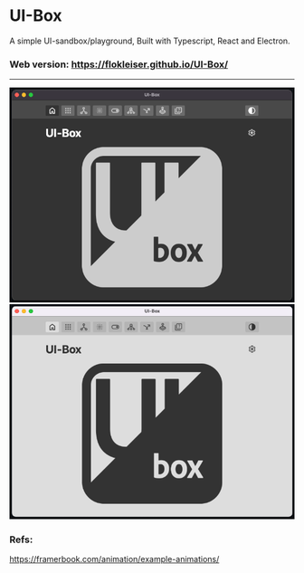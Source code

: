 # UI-Box

A simple UI-sandbox/playground,
Built with Typescript, React and Electron.


### Web version: https://flokleiser.github.io/UI-Box/

___

<!-- ![preview](/src/media/preview.png) -->
<!-- <div display="flex", flexDirection="row", align="center">

<button>Darkmode</button>  <button>LightMode</button>

</div> -->

<!-- </div align="center">

   <img src="/src/media/uibox-dark.png" />
   <img src= previewImage />

</div> -->


![preview](/src/media/uibox-dark.png)
![preview](/src/media/uibox-light.png)


### Refs:
https://framerbook.com/animation/example-animations/


<!-- **Seti-Folder**: https://marketplace.visualstudio.com/items?itemName=sabaken.seti-minimal-folder

**Seti**:https://github.com/jesseweed/seti-ui/tree/master
**minimal**:https://github.com/jacobwgillespie/vscode-minimal-icons

**other**:https://github.com/hypernym-studio/vscode-icons

https://github.com/Microsoft/vscode/tree/main/extensions/theme-defaults
https://code.visualstudio.com/api/extension-guides/file-icon-theme
https://github.com/microsoft/vscode/issues/10804 -->